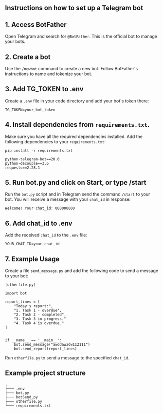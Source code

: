 ## Instructions on how to set up a Telegram bot

## 1. Access BotFather
Open Telegram and search for `@BotFather`. This is the official bot to manage your bots.

## 2. Create a bot
Use the `/newbot` command to create a new bot. Follow BotFather's instructions to name and tokenize your bot.

## 3. Add TG_TOKEN to .env
Create a `.env` file in your code directory and add your bot's token there:

```
TG_TOKEN=your_bot_token
```

## 4. Install dependencies from `requirements.txt`.
Make sure you have all the required dependencies installed. Add the following dependencies to your `requirements.txt`:

```
pip install -r requirements.txt
```

```
python-telegram-bot==20.0
python-decouple==3.6
requests==2.28.1
```

## 5. Run bot.py and click on Start, or type /start
Run the `bot.py` script and in Telegram send the command `/start` to your bot. You will receive a message with your `chat_id` in response:

```
Welcome! Your chat_id: 000000000
```

## 6. Add chat_id to .env
Add the received `chat_id` to the `.env` file:

```
YOUR_CHAT_ID=your_chat_id
```

## 7. Example Usage
Create a file `send_message.py` and add the following code to send a message to your bot:

```
[otherfile.py]

import bot

report_lines = [
    "Today's report:",
    "1. Task 1 - overdue",
    "2. Task 2 - completed",
    "3. Task 3 in progress."
    "4. Task 4 is overdue."
]


if __name__ == '__main__':
    bot.send_message("awddawadw112111")
    bot.send_report(report_lines)

```

Run `otherfile.py` to send a message to the specified `chat_id`.

## Example project structure

```
.
├─── .env
├─── bot.py
├─── botSend.py
├─── otherfile.py
└─── requirements.txt
```
